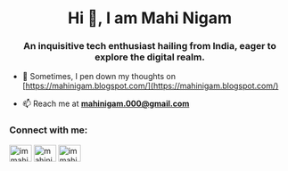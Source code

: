 <h1 align="center">Hi 👋, I am Mahi Nigam</h1>
<h3 align="center">An inquisitive tech enthusiast hailing from India, eager to explore the digital realm.</h3>


- 📝 Sometimes, I pen down my thoughts on [https://mahinigam.blogspot.com/](https://mahinigam.blogspot.com/)

- 📫 Reach me at **mahinigam.000@gmail.com**

<h3 align="left">Connect with me:</h3>
<p align="left">
<a href="https://twitter.com/immahinigam" target="blank"><img align="center" src="https://seeklogo.com/images/T/twitter-x-logo-0339F999CF-seeklogo.com.png?v=638264860180000000" alt="immahinigam" height="30" width="40" /></a>
<a href="https://linkedin.com/in/mahinigam" target="blank"><img align="center" src="https://raw.githubusercontent.com/rahuldkjain/github-profile-readme-generator/master/src/images/icons/Social/linked-in-alt.svg" alt="mahinigam" height="30" width="40" /></a>
<a href="https://instagram.com/immahinigam" target="blank"><img align="center" src="https://raw.githubusercontent.com/rahuldkjain/github-profile-readme-generator/master/src/images/icons/Social/instagram.svg" alt="immahinigam" height="30" width="40" /></a>
</p>
